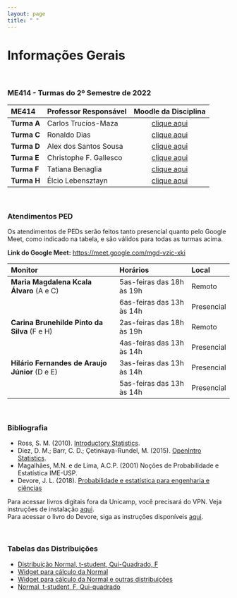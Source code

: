 ```yaml
---
layout: page
title: " "
---
```


# Informações Gerais

<br/>

### ME414 - Turmas do 2º Semestre de 2022

| ME414        | Professor Responsável        |  Moodle da Disciplina |  
|:-----------------|:-------------------------------------|:-----------------------------:|
| **Turma A**      | Carlos Trucíos-Maza |  [clique aqui](https://moodle.ggte.unicamp.br/course/view.php?id=14838)    |
| **Turma C**      | Ronaldo Dias  |   [clique aqui](https://moodle.ggte.unicamp.br/course/view.php?id=14672)    |
| **Turma D**      | Alex dos Santos Sousa  |  [clique aqui](https://moodle.ggte.unicamp.br/course/view.php?id=14657)    |
| **Turma E**      | Christophe F. Gallesco   |  [clique aqui](https://moodle.ggte.unicamp.br/course/view.php?id=14529)    |
| **Turma F**      | Tatiana Benaglia |  [clique aqui](https://moodle.ggte.unicamp.br/course/view.php?id=14134) |
| **Turma H**      | Élcio Lebensztayn        |  [clique aqui](https://moodle.ggte.unicamp.br/course/view.php?id=14373)    |


<br />

### Atendimentos PED

Os atendimentos de PEDs serão feitos tanto presencial quanto pelo Google Meet, como indicado na tabela, e são válidos para todas as turmas acima.

**Link do Google Meet:** [https://meet.google.com/mgd-vzic-xki
](https:/meet.google.com/mgd-vzic-xki)

| Monitor        | Horários        |  Local | 
|:----------------|:-------------------------------------|:-----------------|
| **Maria Magdalena Kcala Álvaro**  (A e C)   | 5as-feiras das 18h às 19h | Remoto | 
|                                                                         | 6as-feiras das 13h às 14h | Presencial | 
| **Carina Brunehilde Pinto da Silva** (F e H)  |   2as-feiras das 18h às 19h | Remoto | 
|                                                                         | 4as-feiras das 13h às 14h | Presencial | 
| **Hilário Fernandes de Araujo Júnior** (D e E) |   3as-feiras das 13h às 14h | Presencial |       
|                                                                           | 5as-feiras das 13h às 14h | Presencial |                          


<br />



### Bibliografia

* Ross, S. M. (2010). [Introductory Statistics](http://www.sciencedirect.com/science/book/9780123743886).
* Diez, D. M.; Barr, C. D.; Çetinkaya-Rundel, M. (2015). [OpenIntro Statistics](https://leanpub.com/openintro-statistics).
* Magalhães, M.N. e de Lima, A.C.P. (2001) Noções de Probabilidade e Estatística IME-USP.
* Devore, J. L. (2018). [Probabilidade e estatística para engenharia e ciências](	http://acervus.unicamp.br/index.asp?codigo_sophia=1138563)

Para acessar livros digitais fora da Unicamp, você precisará do VPN. Veja instruções de instalação [aqui](http://www.ccuec.unicamp.br/ccuec/acesso_remoto_vpn). <br />
Para acessar o livro do Devore, siga as instruções disponíveis [aqui](https://www.biblioteca.fea.unicamp.br/sites/biblioteca/files/GuiaDeAcessoAosE-booksCengage.pdf).

<br />

### Tabelas das Distribuições

* [Distribuição Normal, t-student, Qui-Quadrado, F](Tabelas-impressao.pdf)
* [Widget para cálculo da Normal](https://www.wolframalpha.com/widgets/gallery/view.jsp?id=9bd010a31f27d2500aede72eb5852af2)
* [Widget para cálculo da Normal e outras distribuições](https://gallery.shinyapps.io/dist_calc/)
* [Normal, t-student, F, Qui-quadrado](http://www.bertolo.pro.br/FinEst/Estatistica/DistribuicaoProbabilidades2/normal/index.html)

